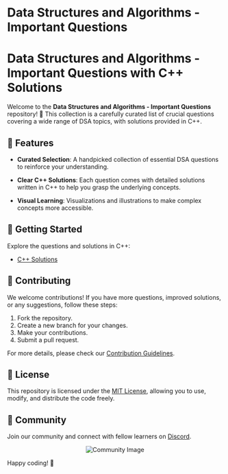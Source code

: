 # Data Structures and Algorithms - Important Questions


# Data Structures and Algorithms - Important Questions with C++ Solutions

Welcome to the **Data Structures and Algorithms - Important Questions** repository! 🚀 This collection is a carefully curated list of crucial questions covering a wide range of DSA topics, with solutions provided in C++.

## 🌟 Features

- **Curated Selection**: A handpicked collection of essential DSA questions to reinforce your understanding.

- **Clear C++ Solutions**: Each question comes with detailed solutions written in C++ to help you grasp the underlying concepts.

- **Visual Learning**: Visualizations and illustrations to make complex concepts more accessible.

## 🚀 Getting Started

Explore the questions and solutions in C++:

- [C++ Solutions](/cpp)

## 🤝 Contributing

We welcome contributions! If you have more questions, improved solutions, or any suggestions, follow these steps:

1. Fork the repository.
2. Create a new branch for your changes.
3. Make your contributions.
4. Submit a pull request.

For more details, please check our [Contribution Guidelines](CONTRIBUTING.md).

## 📝 License

This repository is licensed under the [MIT License](LICENSE), allowing you to use, modify, and distribute the code freely.

## 🌈 Community

Join our community and connect with fellow learners on [Discord](https://discord.gg/your-discord-link).

<p align="center">
  <img src="https://your-community-image.png" alt="Community Image">
</p>

Happy coding! 🚀
